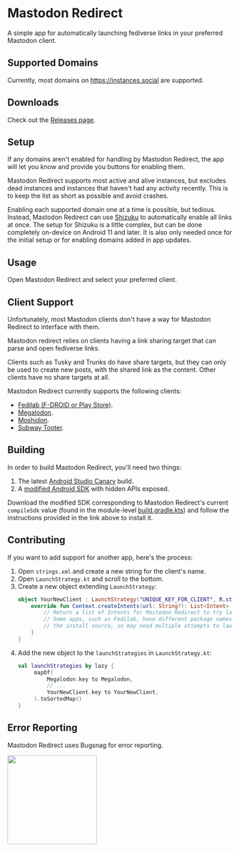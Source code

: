 # Mastodon Redirect
A simple app for automatically launching fediverse links in your preferred Mastodon client.

## Supported Domains
Currently, most domains on https://instances.social are supported.

## Downloads
Check out the [Releases page](https://github.com/zacharee/MastodonRedirect/releases).

## Setup
If any domains aren\'t enabled for handling by Mastodon Redirect, the app will let you know and provide you buttons for enabling them.

Mastodon Redirect supports most active and alive instances, but excludes dead instances and instances that haven't had any activity recently. This is to keep the list as short as possible and avoid crashes.

Enabling each supported domain one at a time is possible, but tedious. Instead, Mastodon Redirect can use [Shizuku](https://shizuku.rikka.app) to automatically enable all links at once. The setup for Shizuku is a little complex, but can be done completely on-device on Android 11 and later. It is also only needed once for the initial setup or for enabling domains added in app updates.

## Usage
Open Mastodon Redirect and select your preferred client.

## Client Support
Unfortunately, most Mastodon clients don't have a way for Mastodon Redirect to interface with them.

Mastodon redirect relies on clients having a link sharing target that can parse and open fediverse links. 

Clients such as Tusky and Trunks do have share targets, but they can only be used to create new posts, with the shared link as the content. Other clients have no share targets at all.

Mastodon Redirect currently supports the following clients:
- [Fedilab (F-DROID or Play Store)](https://github.com/stom79/Fedilab).
- [Megalodon](https://github.com/sk22/megalodon).
- [Moshidon](https://github.com/LucasGGamerM/moshidon).
- [Subway Tooter](https://github.com/tateisu/SubwayTooter).

## Building
In order to build Mastodon Redirect, you'll need two things:
1. The latest [Android Studio Canary](https://developer.android.com/studio/preview) build.
2. A [modified Android SDK](https://github.com/Reginer/aosp-android-jar) with hidden APIs exposed.

Download the modified SDK corresponding to Mastodon Redirect's current `compileSdk` value (found in the module-level [build.gradle.kts](https://github.com/zacharee/MastodonRedirect/tree/main/app/build.gradle.kts)) and follow the instructions provided in the link above to install it.

## Contributing
If you want to add support for another app, here's the process:

1. Open `strings.xml` and create a new string for the client's name.
2. Open `LaunchStrategy.kt` and scroll to the bottom.
3. Create a new object extending `LaunchStrategy`:
    ```kotlin
    object YourNewClient : LaunchStrategy("UNIQUE_KEY_FOR_CLIENT", R.string.name_of_string_you_added) {
        override fun Context.createIntents(url: String?): List<Intent> {
            // Return a list of Intents for Mastodon Redirect to try launching.
            // Some apps, such as Fedilab, have different package names depending on
            // the install source, so may need multiple attempts to launch.
        }
    }
    ```
4. Add the new object to the `launchStrategies` in `LaunchStrategy.kt`:
   ```kotlin
   val launchStrategies by lazy { 
        mapOf(
            Megalodon.key to Megalodon,
            // ...
            YourNewClient.key to YourNewClient,
        ).toSortedMap()
   }
   ```

## Error Reporting
Mastodon Redirect uses Bugsnag for error reporting.

<a href="https://www.bugsnag.com"><img src="https://assets-global.website-files.com/607f4f6df411bd01527dc7d5/63bc40cd9d502eda8ea74ce7_Bugsnag%20Full%20Color.svg" width="200"></a>
